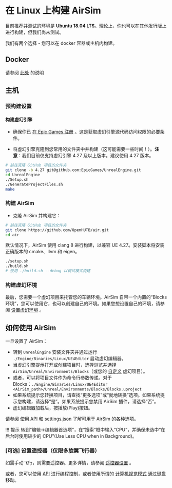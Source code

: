 # 在 Linux 上构建 AirSim

目前推荐并测试的环境是 **Ubuntu 18.04 LTS**。理论上，你也可以在其他发行版上进行构建，但我们尚未测试。

我们有两个选择 - 您可以在 docker 容器或主机内构建。

## Docker

请参阅 [此处](docker_ubuntu.md) 的说明

## 主机

### 预构建设置

#### 构建虚幻引擎

- 确保你已 [在 Epic Games 注册](https://docs.unrealengine.com/en-US/SharingAndReleasing/Linux/BeginnerLinuxDeveloper/SettingUpAnUnrealWorkflow/index.html) 。这是获取虚幻引擎源代码访问权限的必要条件。

- 将虚幻引擎克隆到您常用的文件夹中并构建（这可能需要一些时间！）。**注意**：我们目前仅支持虚幻引擎 4.27 及以上版本。建议使用 4.27 版本。

```bash
# 前往克隆 GitHub 项目的文件夹
git clone -b 4.27 git@github.com:EpicGames/UnrealEngine.git
cd UnrealEngine
./Setup.sh
./GenerateProjectFiles.sh
make
```

### 构建 AirSim

- 克隆 AirSim 并构建它：

```bash
# 前往克隆 GitHub 项目的文件夹
git clone https://github.com/OpenHUTB/air.git
cd air
```

默认情况下，AirSim 使用 clang 8 进行构建，以兼容 UE 4.27。安装脚本将安装正确版本的 cmake、llvm 和 eigen。

```bash
./setup.sh
./build.sh
# 使用 ./build.sh --debug 以调试模式构建
```

### 构建虚幻环境

最后，您需要一个虚幻项目来托管您的车辆环境。AirSim 自带一个内置的“Blocks 环境”，您可以使用它，也可以创建自己的环境。如果您想设置自己的环境，请参阅 [设置虚幻环境](unreal_proj.md) 。


## 如何使用 AirSim

一旦设置了 AirSim：

- 转到 `UnrealEngine` 安装文件夹并通过运行 `./Engine/Binaries/Linux/UE4Editor` 启动虚幻编辑器。
- 当虚幻引擎提示打开或创建项目时，选择浏览并选择 `AirSim/Unreal/Environments/Blocks`（或您的 [自定义](unreal_custenv.md) 虚幻项目）。
- 或者，可以将项目文件作为命令行参数传递。对于 Blocks：`./Engine/Binaries/Linux/UE4Editor <AirSim_path>/Unreal/Environments/Blocks/Blocks.uproject`
- 如果系统提示您转换项目，请查找“更多选项”或“就地转换”选项。如果系统提示您构建，请选择“是”。如果系统提示您禁用 AirSim 插件，请选择“否”。
- 虚幻编辑器加载后，按播放(Play)按钮。

请参阅 [使用 API](apis.md)  和 [settings.json](settings.md) 了解可用于 AirSim 的各种选项。

!!! 提示
转到“编辑->编辑器首选项”，在“搜索”框中输入“CPU”，并确保未选中“在后台时使用较少的 CPU”(Use Less CPU when in Background)。 

### [可选] 设置遥控器（仅限多旋翼飞行器）

如需手动飞行，则需要遥控器。更多详情，请参阅 [遥控器设置](remote_control.md) 。

或者，您可以使用 [API](apis.md) 进行编程控制，或者使用所谓的 [计算机视觉模式](image_apis.md) 通过键盘移动。

